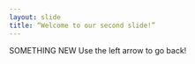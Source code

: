 ```yaml
---
layout: slide
title: “Welcome to our second slide!”
---
```

SOMETHING NEW
Use the left arrow to go back!

